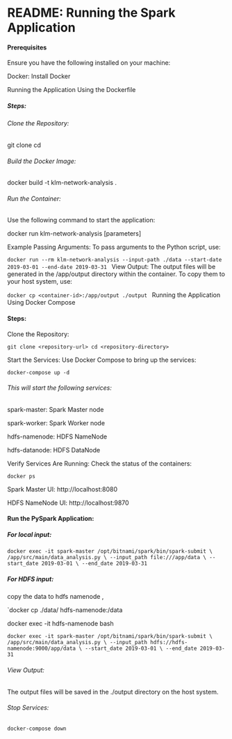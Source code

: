 # README: Running the Spark Application

#### Prerequisites

Ensure you have the following installed on your machine:

Docker: Install Docker

Running the Application Using the Dockerfile

##### Steps:

###### Clone the Repository:

git clone <repository-url>
cd <repository-directory>

###### Build the Docker Image:

docker build -t klm-network-analysis .

###### Run the Container:

Use the following command to start the application:

docker run klm-network-analysis [parameters]

Example Passing Arguments:
To pass arguments to the Python script, use:

`docker run --rm klm-network-analysis --input-path ./data --start-date 2019-03-01 --end-date 2019-03-31
`
View Output:
The output files will be generated in the /app/output directory within the container. To copy them to your host system, use:

`docker cp <container-id>:/app/output ./output
`
Running the Application Using Docker Compose

#### Steps:

Clone the Repository:

`git clone <repository-url>
cd <repository-directory>`

Start the Services:
Use Docker Compose to bring up the services:

`docker-compose up -d`

###### This will start the following services:

spark-master: Spark Master node

spark-worker: Spark Worker node

hdfs-namenode: HDFS NameNode

hdfs-datanode: HDFS DataNode

Verify Services Are Running:
Check the status of the containers:

`docker ps`

Spark Master UI: http://localhost:8080

HDFS NameNode UI: http://localhost:9870

#### Run the PySpark Application:

##### **For local input:**


`docker exec -it spark-master /opt/bitnami/spark/bin/spark-submit \
    /app/src/main/data_analysis.py \
    --input_path file:///app/data \
    --start_date 2019-03-01 \
    --end_date 2019-03-31`
 
##### **For HDFS input:**

copy the data to hdfs namenode ,

`docker cp ./data/ hdfs-namenode:/data

docker exec -it hdfs-namenode bash

`
docker exec -it spark-master /opt/bitnami/spark/bin/spark-submit \
    /app/src/main/data_analysis.py \
    --input_path hdfs://hdfs-namenode:9000/app/data \
    --start_date 2019-03-01 \
    --end_date 2019-03-31
`
###### View Output:

The output files will be saved in the ./output directory on the host system.

###### Stop Services:

`docker-compose down`